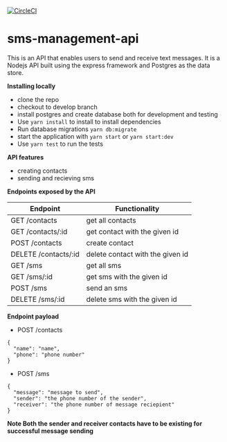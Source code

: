 [![CircleCI](https://circleci.com/gh/Rodgers-M/sms-management-api.svg?style=svg)](https://circleci.com/gh/Rodgers-M/sms-management-api)
# sms-management-api
This is an API that enables users to send and receive text messages. It is a Nodejs API built using the express framework and Postgres as the data store.

**Installing locally**
* clone the repo
* checkout to develop branch 
* install postgres and create database  both for development and testing
* Use `yarn install` to install to install dependencies
* Run database migrations `yarn db:migrate`
* start the application with `yarn start` or `yarn start:dev`
* Use `yarn test` to run the tests

**API features**
* creating contacts
* sending and recieving sms

**Endpoints exposed by the API**


Endpoint                    |  Functionality
 ------------------------   |   ------------------------ 
GET /contacts               | get all contacts
GET /contacts/:id           | get contact with the given id
POST /contacts              | create contact
DELETE /contacts/:id        | delete contact with the given id
GET /sms                    | get all sms 
GET /sms/:id                | get sms with the given id
POST /sms                   | send an sms
DELETE /sms/:id             | delete sms with the given id


**Endpoint payload**

* POST /contacts
```
{
  "name": "name",
  "phone": "phone number"
}
```

* POST /sms

```
{
  "message": "message to send",
  "sender": "the phone number of the sender",
  "receiver": "the phone number of message reciepient"
}
```
**Note Both the sender and receiver contacts have to be existing for successful
message sending**

